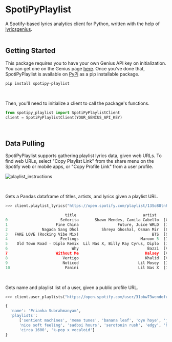 # SpotiPyPlaylist
A Spotify-based lyrics analytics client for Python, written with the help of [lyricsgenius](https://pypi.org/project/lyricsgenius/0.3/).
<br>
<br>
## Getting Started 
This package requires you to have your own Genius API key on initialization. You can get one on the Genius page [here](https://genius.com/signup_or_login). Once you've done that, SpotiPyPlaylist is available on [PyPi](https://pypi.org) as a pip installable package.

``` bash
pip install spotipy-playlist
```
<br>

Then, you'll need to initialize a client to call the package's functions.
``` python
from spotipy_playlist import SpotiPyPlaylistClient
client = SpotiPyPlaylistClient(YOUR_GENIUS_API_KEY)
```
<br>

## Data Pulling
SpotiPyPlaylist supports gathering playlist lyrics data, given web URLs. To find web URLs, select "Copy Playlist Link" from the share menu on the Spotify web or mobile apps, or "Copy Profile Link" from a user profile.

![playlist_instructions](playlistget.png)

<br>

Gets a Pandas dataframe of titles, artists, and lyrics given a playlist URL.
``` python
>>> client.playlist_lyrics("https://open.spotify.com/playlist/13So88tnFPcYia9aeXRAQ3?si=VpFOd40KTlaxz6SuN_QM6g")

                          title                             artist                         lyrics
0                       Señorita       Shawn Mendes, Camila Cabello  [Chorus: Camila Cabello] I love it when you c...
1                     Fine China                 Future, Juice WRLD  [Intro: Future & Juice WRLD] The world on dru...
2               Nagada Sang Dhol          Shreya Ghoshal, Osman Mir  [Chorus 1] हे धिन तड़ाक धिन तड़ाक आजा उड़ के...
3   FAKE LOVE (Rocking Vibe Mix)                                BTS  [방탄소년단의 Fake Love (Rocking Vibe Mix) 가사][I...
4                       Feelings                           Maroon 5  [Intro]Woo, woo! Oh, yeah [Verse 1] You...
5    Old Town Road - Diplo Remix  Lil Nas X, Billy Ray Cyrus, Diplo  [Intro: Billy Ray Cyrus]Oh, oh-oh Oh [Re...
6                            Why                              Bazzi  [Verse 1]I'm still on your Netflix Girl, I ...
7                     Without Me                             Halsey  [Verse 1]Found you when your heart was broke...
8                        Vertigo                             Khalid  [Verse 1]Are we better off believing What t...
9                        Noticed                          Lil Mosey  [Intro] Ughh Yeah, yeah Ayy Royce, you did ...
10                        Panini                          Lil Nas X  [Intro: Nessly] Daytrip took it to 10 (Hey) ...
```

<br>

Gets name and playlist list of a user, given a public profile URL.
``` python
>>> client.user_playlists("https://open.spotify.com/user/31obw73wcndofulfje4bekzfyccy?si=6Bvjvn8YTmKVj_nAQ0mJ6g")

{
  'name': 'Prianka Subrahmanyam',
  'playlists': 
      ['sentient machines', 'meme tunes', 'banana leaf', 'oye hoye', 'jaana hudugi',
      'nice soft feeling', 'sadboi hours', 'serotonin rush', 'edgy', 'hooligan booligan backyardigan',
      'circa 1600', 'k-pop x vocaloid']
}
```
